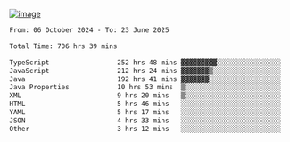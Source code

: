 
[![image](https://github.com/user-attachments/assets/3e37fcfd-5657-4b9d-95f6-80b564699e3f)](https://ayushmaurya.vercel.app)

<!--START_SECTION:waka-->

```txt
From: 06 October 2024 - To: 23 June 2025

Total Time: 706 hrs 39 mins

TypeScript                 252 hrs 48 mins ▓▓▓▓▓▓▓▓▓░░░░░░░░░░░░░░░░   35.61 %
JavaScript                 212 hrs 24 mins ▓▓▓▓▓▓▓▒░░░░░░░░░░░░░░░░░   29.92 %
Java                       192 hrs 41 mins ▓▓▓▓▓▓▓░░░░░░░░░░░░░░░░░░   27.14 %
Java Properties            10 hrs 53 mins  ▒░░░░░░░░░░░░░░░░░░░░░░░░   01.53 %
XML                        9 hrs 20 mins   ▒░░░░░░░░░░░░░░░░░░░░░░░░   01.32 %
HTML                       5 hrs 46 mins   ░░░░░░░░░░░░░░░░░░░░░░░░░   00.81 %
YAML                       5 hrs 17 mins   ░░░░░░░░░░░░░░░░░░░░░░░░░   00.75 %
JSON                       4 hrs 33 mins   ░░░░░░░░░░░░░░░░░░░░░░░░░   00.64 %
Other                      3 hrs 12 mins   ░░░░░░░░░░░░░░░░░░░░░░░░░   00.45 %
```

<!--END_SECTION:waka-->

<!--
**the-t3ch-wizard/the-t3ch-wizard** is a ✨ _special_ ✨ repository because its `README.md` (this file) appears on your GitHub profile.

Here are some ideas to get you started:

- 🔭 I’m currently working on ...
- 🌱 I’m currently learning ...
- 👯 I’m looking to collaborate on ...
- 🤔 I’m looking for help with ...
- 💬 Ask me about ...
- 📫 How to reach me: ...
- 😄 Pronouns: ...
- ⚡ Fun fact: ...
-->
